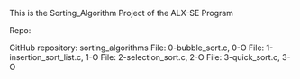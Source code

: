 This is the Sorting_Algorithm Project of the ALX-SE Program

Repo:

GitHub repository: sorting_algorithms
File: 0-bubble_sort.c, 0-O
File: 1-insertion_sort_list.c, 1-O
File: 2-selection_sort.c, 2-O
File: 3-quick_sort.c, 3-O
